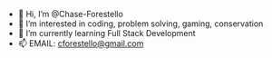 - 👋 Hi, I’m @Chase-Forestello
- 👀 I’m interested in coding, problem solving, gaming, conservation
- 🌱 I’m currently learning Full Stack Development
- 📫 EMAIL: cforestello@gmail.com

<!---
Chase-Forestello/Chase-Forestello is a ✨ special ✨ repository because its `README.md` (this file) appears on your GitHub profile.
You can click the Preview link to take a look at your changes.
--->
